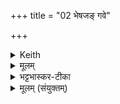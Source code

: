 +++
title = "02 भेषजङ् गवे"

+++


<details><summary>Keith</summary>

(Give) medicine for ox, for horse, for man,  
And medicine for us, medicine  
That it be rich in healing,  
Good [1] for ram and sheep.
</details>

<details><summary>मूलम्</summary>

भेष॒जङ्गवेऽश्वा॑य ..   
पुरु॑षाय भेष॒जम् ।  
अथो॑ अ॒स्मभ्य॑म्भेष॒जँ...     
सुभे॑षजम् [10] यथाऽस॑ति  ॥   
सु॒गम्मे॒षाय॑ मे॒ष्या॑ ॥
</details>

<details><summary>भट्टभास्कर-टीका</summary>

भेषजं गवेश्वायेति प्रथमः पादः । सर्वत्र जातावेकवचनम् । गोभ्योश्वेभ्यः पुरुषेभ्यश्च भेषजमौषधं यथा असति भवेत् ; तथा जुषस्व । अथो अपि च अस्मभ्यं यथा भेषजं रोगशमनं च भवेत्, सुभेषजं च शरीरसिद्ध्यादिकारणं यथा भवेत्, सुगं सुष्ठुगम्यं सेव्यं यथा भवेत् । सुष्ठु वा गम्यतेऽनेन सर्वमभिमतं यथा तथा तं जुषस्व ।    
किञ्च - मेषेभ्यो मेषीभ्यश्च भेषजं यथा स्यात् तथा जुषस्व । अस्तेर्लेटि शपो लुकि 'लेटोडाटौ' इत्यडागमः । गोशब्दात् 'सावेकाचः' इति प्राप्तं विभक्त्युदात्तत्वं 'न गोश्वन्' इति प्रतिषिध्यते ॥
</details>

<details><summary>मूलम् (संयुक्तम्)</summary>

अवा॑म्ब रु॒द्रम॑दिम॒ह्यव॑ दे॒वन्त्र्य॑म्बकम्  ॥ यथा॑ न॒श्श्रेय॑स॒ᳵ कर॒द्यथा॑ नो॒ वस्य॑स॒ᳵ कर॒द्यथा॑ नᳶ पशु॒मत॒ᳵ कर॒द्यथा॑ नो व्यवसा॒यया॑त्  ॥
</details>